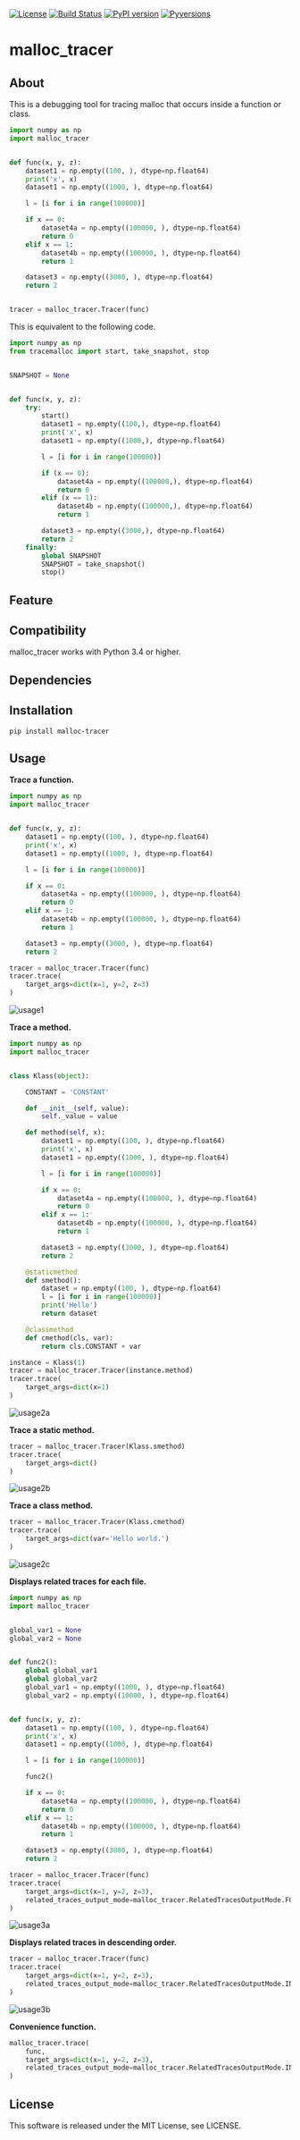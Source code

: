 [![License](https://img.shields.io/badge/license-MIT-brightgreen.svg)](https://github.com/Hasenpfote/malloc_tracer/blob/master/LICENSE)
[![Build Status](https://travis-ci.org/Hasenpfote/malloc_tracer.svg?branch=master)](https://travis-ci.org/Hasenpfote/malloc_tracer)
[![PyPI version](https://badge.fury.io/py/malloc-tracer.svg)](https://badge.fury.io/py/malloc-tracer)
[![Pyversions](https://img.shields.io/pypi/pyversions/malloc-tracer.svg?style=flat)](https://img.shields.io/pypi/pyversions/malloc-tracer.svg?style=flat)

malloc_tracer
=============

## About
This is a debugging tool for tracing malloc that occurs inside a function or class.  

```python
import numpy as np
import malloc_tracer


def func(x, y, z):
    dataset1 = np.empty((100, ), dtype=np.float64)
    print('x', x)
    dataset1 = np.empty((1000, ), dtype=np.float64)

    l = [i for i in range(100000)]

    if x == 0:
        dataset4a = np.empty((100000, ), dtype=np.float64)
        return 0
    elif x == 1:
        dataset4b = np.empty((100000, ), dtype=np.float64)
        return 1

    dataset3 = np.empty((3000, ), dtype=np.float64)
    return 2


tracer = malloc_tracer.Tracer(func)
```

This is equivalent to the following code.

```python
import numpy as np
from tracemalloc import start, take_snapshot, stop


SNAPSHOT = None


def func(x, y, z):
    try:
        start()
        dataset1 = np.empty((100,), dtype=np.float64)
        print('x', x)
        dataset1 = np.empty((1000,), dtype=np.float64)

        l = [i for i in range(100000)]

        if (x == 0):
            dataset4a = np.empty((100000,), dtype=np.float64)
            return 0
        elif (x == 1):
            dataset4b = np.empty((100000,), dtype=np.float64)
            return 1

        dataset3 = np.empty((3000,), dtype=np.float64)
        return 2
    finally:
        global SNAPSHOT
        SNAPSHOT = take_snapshot()
        stop()
```

## Feature

## Compatibility
malloc_tracer works with Python 3.4 or higher.

## Dependencies

## Installation
```
pip install malloc-tracer
```

## Usage
**Trace a function.**
```python
import numpy as np
import malloc_tracer


def func(x, y, z):
    dataset1 = np.empty((100, ), dtype=np.float64)
    print('x', x)
    dataset1 = np.empty((1000, ), dtype=np.float64)

    l = [i for i in range(100000)]

    if x == 0:
        dataset4a = np.empty((100000, ), dtype=np.float64)
        return 0
    elif x == 1:
        dataset4b = np.empty((100000, ), dtype=np.float64)
        return 1

    dataset3 = np.empty((3000, ), dtype=np.float64)
    return 2
```

```python
tracer = malloc_tracer.Tracer(func)
tracer.trace(
    target_args=dict(x=1, y=2, z=3)
)
```
![usage1](https://raw.githubusercontent.com/Hasenpfote/malloc_tracer/master/docs/usage1.png)

**Trace a method.**
```python
import numpy as np
import malloc_tracer


class Klass(object):

    CONSTANT = 'CONSTANT'

    def __init__(self, value):
        self._value = value

    def method(self, x):
        dataset1 = np.empty((100, ), dtype=np.float64)
        print('x', x)
        dataset1 = np.empty((1000, ), dtype=np.float64)

        l = [i for i in range(100000)]

        if x == 0:
            dataset4a = np.empty((100000, ), dtype=np.float64)
            return 0
        elif x == 1:
            dataset4b = np.empty((100000, ), dtype=np.float64)
            return 1

        dataset3 = np.empty((3000, ), dtype=np.float64)
        return 2

    @staticmethod
    def smethod():
        dataset = np.empty((100, ), dtype=np.float64)
        l = [i for i in range(100000)]
        print('Hello')
        return dataset

    @classmethod
    def cmethod(cls, var):
        return cls.CONSTANT + var
```

```python
instance = Klass(1)
tracer = malloc_tracer.Tracer(instance.method)
tracer.trace(
    target_args=dict(x=1)
)
```
![usage2a](https://raw.githubusercontent.com/Hasenpfote/malloc_tracer/master/docs/usage2a.png)

**Trace a static method.**
```python
tracer = malloc_tracer.Tracer(Klass.smethod)
tracer.trace(
    target_args=dict()
)
```
![usage2b](https://raw.githubusercontent.com/Hasenpfote/malloc_tracer/master/docs/usage2b.png)

**Trace a class method.**
```python
tracer = malloc_tracer.Tracer(Klass.cmethod)
tracer.trace(
    target_args=dict(var='Hello world.')
)
```
![usage2c](https://raw.githubusercontent.com/Hasenpfote/malloc_tracer/master/docs/usage2c.png)

**Displays related traces for each file.**
```python
import numpy as np
import malloc_tracer


global_var1 = None
global_var2 = None


def func2():
    global global_var1
    global global_var2
    global_var1 = np.empty((1000, ), dtype=np.float64)
    global_var2 = np.empty((10000, ), dtype=np.float64)


def func(x, y, z):
    dataset1 = np.empty((100, ), dtype=np.float64)
    print('x', x)
    dataset1 = np.empty((1000, ), dtype=np.float64)

    l = [i for i in range(100000)]

    func2()

    if x == 0:
        dataset4a = np.empty((100000, ), dtype=np.float64)
        return 0
    elif x == 1:
        dataset4b = np.empty((100000, ), dtype=np.float64)
        return 1

    dataset3 = np.empty((3000, ), dtype=np.float64)
    return 2
```

```python
tracer = malloc_tracer.Tracer(func)
tracer.trace(
    target_args=dict(x=1, y=2, z=3),
    related_traces_output_mode=malloc_tracer.RelatedTracesOutputMode.FOR_EACH_FILE
)
```
![usage3a](https://raw.githubusercontent.com/Hasenpfote/malloc_tracer/master/docs/usage3a.png)

**Displays related traces in descending order.**
```python
tracer = malloc_tracer.Tracer(func)
tracer.trace(
    target_args=dict(x=1, y=2, z=3),
    related_traces_output_mode=malloc_tracer.RelatedTracesOutputMode.IN_DESCENDING_ORDER
)
```
![usage3b](https://raw.githubusercontent.com/Hasenpfote/malloc_tracer/master/docs/usage3b.png)

**Convenience function.**
```python
malloc_tracer.trace(
    func,
    target_args=dict(x=1, y=2, z=3),
    related_traces_output_mode=malloc_tracer.RelatedTracesOutputMode.IN_DESCENDING_ORDER
)
```

## License
This software is released under the MIT License, see LICENSE.
